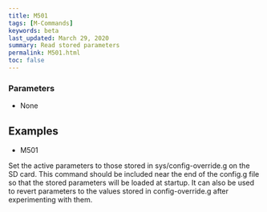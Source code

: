 ```yaml
---
title: M501
tags: [M-Commands] 
keywords: beta 
last_updated: March 29, 2020 
summary: Read stored parameters 
permalink: M501.html
toc: false 
---
```



### Parameters

* None

## Examples

* M501

Set the active parameters to those stored in sys/config-override.g on the SD card. This command should be included near the end of the config.g file so that the stored parameters will be loaded at startup. It can also be used to revert parameters to the values stored in config-override.g after experimenting with them.

